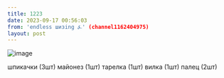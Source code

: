```yaml
---
title: 1223
date: 2023-09-17 00:56:03
from: 'endless шизing ⍼' (channel1162404975)
layout: post
---
```


![image](photos/photo_166@17-09-2023_00-56-03.jpg)

шпикачки (3шт)
майонез (1шт)
тарелка (1шт)
вилка (1шт)
палец (2шт)
